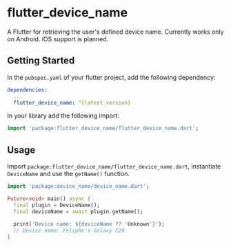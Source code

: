 # flutter_device_name

A Flutter for retrieving the user's defined device name. Currently works only on Android. iOS support is planned.

## Getting Started

In the `pubspec.yaml` of your flutter project, add the following dependency:

```yaml
dependencies:
  ...
  flutter_device_name: ^{latest_version}
```

In your library add the following import:

```dart
import 'package:flutter_device_name/flutter_device_name.dart';
```

## Usage

Import `package:flutter_device_name/flutter_device_name.dart`, instantiate `DeviceName` and use the `getName()` function.

```dart
import 'package:device_name/device_name.dart';

Future<void> main() async {
  final plugin = DeviceName();
  final deviceName = await plugin.getName();
  
  print('Device name: ${deviceName ?? 'Unknown'}');
  // Device name: Feliphe's Galaxy S20
}
```